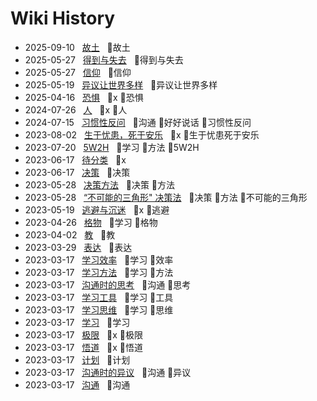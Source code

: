 # Wiki History

- 2025-09-10&nbsp;&nbsp; [故土](/0030_故土)&nbsp;&nbsp; :bookmark:故土
- 2025-05-27&nbsp;&nbsp; [得到与失去](/0028_得到与失去)&nbsp;&nbsp; :bookmark:得到与失去
- 2025-05-27&nbsp;&nbsp; [信仰](/0029_信仰)&nbsp;&nbsp; :bookmark:信仰
- 2025-05-19&nbsp;&nbsp; [异议让世界多样](/0027_异议让世界多样)&nbsp;&nbsp; :bookmark:异议让世界多样
- 2025-04-16&nbsp;&nbsp; [恐惧](/0026_x_恐惧)&nbsp;&nbsp; :bookmark:x :bookmark:恐惧
- 2024-07-26&nbsp;&nbsp; [人](/0025_x_人)&nbsp;&nbsp; :bookmark:x :bookmark:人
- 2024-07-15&nbsp;&nbsp; [习惯性反问](/0024_沟通_好好说话_习惯性反问)&nbsp;&nbsp; :bookmark:沟通 :bookmark:好好说话 :bookmark:习惯性反问
- 2023-08-02&nbsp;&nbsp; [生于忧患，死于安乐](/0023_x_生于忧患死于安乐)&nbsp;&nbsp; :bookmark:x :bookmark:生于忧患死于安乐
- 2023-07-20&nbsp;&nbsp; [5W2H](/0022_学习_方法_5W2H)&nbsp;&nbsp; :bookmark:学习 :bookmark:方法 :bookmark:5W2H
- 2023-06-17&nbsp;&nbsp; [待分类](/0020_x)&nbsp;&nbsp; :bookmark:x
- 2023-06-17&nbsp;&nbsp; [决策](/0021_决策)&nbsp;&nbsp; :bookmark:决策
- 2023-05-28&nbsp;&nbsp; [决策方法](/0018_决策_方法)&nbsp;&nbsp; :bookmark:决策 :bookmark:方法
- 2023-05-28&nbsp;&nbsp; [“不可能的三角形" 决策法](/0019_决策_方法_不可能的三角形)&nbsp;&nbsp; :bookmark:决策 :bookmark:方法 :bookmark:不可能的三角形
- 2023-05-19&nbsp;&nbsp; [逃避与沉迷](/0017_x_逃避)&nbsp;&nbsp; :bookmark:x :bookmark:逃避
- 2023-04-26&nbsp;&nbsp; [格物](/0016_学习_格物)&nbsp;&nbsp; :bookmark:学习 :bookmark:格物
- 2023-04-02&nbsp;&nbsp; [教](/0015_教)&nbsp;&nbsp; :bookmark:教
- 2023-03-29&nbsp;&nbsp; [表达](/0014_表达)&nbsp;&nbsp; :bookmark:表达
- 2023-03-17&nbsp;&nbsp; [学习效率](/0012_学习_效率)&nbsp;&nbsp; :bookmark:学习 :bookmark:效率
- 2023-03-17&nbsp;&nbsp; [学习方法](/0013_学习_方法)&nbsp;&nbsp; :bookmark:学习 :bookmark:方法
- 2023-03-17&nbsp;&nbsp; [沟通时的思考](/0007_沟通_思考)&nbsp;&nbsp; :bookmark:沟通 :bookmark:思考
- 2023-03-17&nbsp;&nbsp; [学习工具](/0010_学习_工具)&nbsp;&nbsp; :bookmark:学习 :bookmark:工具
- 2023-03-17&nbsp;&nbsp; [学习思维](/0011_学习_思维)&nbsp;&nbsp; :bookmark:学习 :bookmark:思维
- 2023-03-17&nbsp;&nbsp; [学习](/0009_学习)&nbsp;&nbsp; :bookmark:学习
- 2023-03-17&nbsp;&nbsp; [极限](/0003_x_极限)&nbsp;&nbsp; :bookmark:x :bookmark:极限
- 2023-03-17&nbsp;&nbsp; [悟道](/0004_x_悟道)&nbsp;&nbsp; :bookmark:x :bookmark:悟道
- 2023-03-17&nbsp;&nbsp; [计划](/0008_计划)&nbsp;&nbsp; :bookmark:计划
- 2023-03-17&nbsp;&nbsp; [沟通时的异议](/0006_沟通_异议)&nbsp;&nbsp; :bookmark:沟通 :bookmark:异议
- 2023-03-17&nbsp;&nbsp; [沟通](/0005_沟通)&nbsp;&nbsp; :bookmark:沟通
